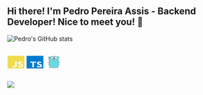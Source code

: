 ## Hi there! I'm Pedro Pereira Assis - Backend Developer! Nice to meet you! 👋

![Pedro's GitHub stats](https://github-readme-stats.vercel.app/api?username=pedropereiraassis&show_icons=true&theme=dark&hide_rank=true&show=reviews,prs_merged)

<div style="display: inline_block"><br>
  <img align="center" alt="Pedro-Js" height="30" width="40" src="https://raw.githubusercontent.com/devicons/devicon/master/icons/javascript/javascript-plain.svg">
  <img align="center" alt="Pedro-Ts" height="30" width="40" src="https://raw.githubusercontent.com/devicons/devicon/master/icons/typescript/typescript-plain.svg">
  <img align="center" alt="Pedro-Go" height="30" width="40" src="https://raw.githubusercontent.com/devicons/devicon/master/icons/go/go-original.svg">
</div>

  ##
 
<div> 
  <a href="https://www.linkedin.com/in/pedropereiraassis/" target="_blank"><img src="https://img.shields.io/badge/-LinkedIn-%230077B5?style=for-the-badge&logo=linkedin&logoColor=white" target="_blank"></a> 
  
</div>